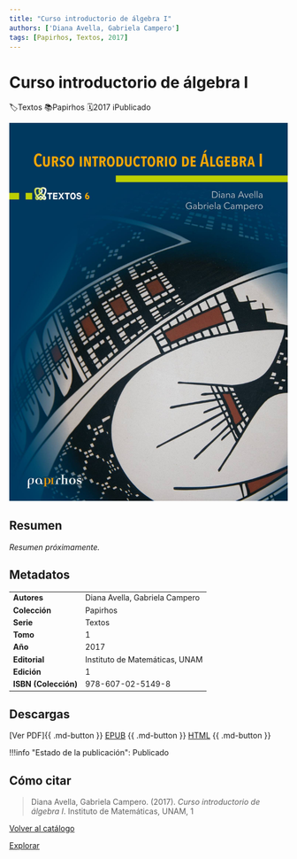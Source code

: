 ```yaml
---
title: "Curso introductorio de álgebra I"
authors: ['Diana Avella, Gabriela Campero']
tags: [Papirhos, Textos, 2017]
---
```

# Curso introductorio de álgebra I
<div class = "chips"><span class ="chip"></span class ="icon">🏷</span>Textos</span> <span class ="chip"></span class ="icon">📚</span>Papirhos</span> <span class ="chip"></span class ="icon">🗓</span>2017</span> <span class ="chip"></span class ="icon">ℹ️</span>Publicado</span></div>

![Portada de "Curso introductorio de álgebra I"](../assets/covers/pap-tex-6.jpeg)


## Resumen
_Resumen próximamente._

## Metadatos
|  |  |
|---|---|
| **Autores** | Diana Avella, Gabriela Campero | 
| **Colección** | Papirhos | 
| **Serie** | Textos | 
| **Tomo** | 1 | 
| **Año** | 2017 | 
| **Editorial** | Instituto de Matemáticas, UNAM | 
| **Edición** | 1 | 
| **ISBN (Colección)** | 978-607-02-5149-8 |

## Descargas
[Ver PDF]{{ .md-button }} [EPUB](#)
{{ .md-button }} [HTML](#)
{{ .md-button }}

!!!info "Estado de la publicación":
Publicado

## Cómo citar
> Diana Avella, Gabriela Campero. (2017). *Curso introductorio de álgebra I*. Instituto de Matemáticas, UNAM, 1

[Volver al catálogo](/catalogo/)

[Explorar](/explorar/)
